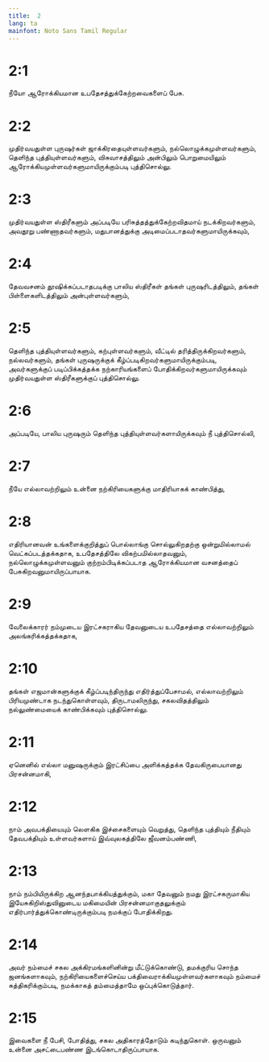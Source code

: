 ```yaml
---
title:  2
lang: ta
mainfont: Noto Sans Tamil Regular
---
```


#  2:1

நீயோ ஆரோக்கியமான உபதேசத்துக்கேற்றவைகளைப் பேசு.

#  2:2

முதிர்வயதுள்ள புருஷர்கள் ஜாக்கிரதையுள்ளவர்களும், நல்லொழுக்கமுள்ளவர்களும், தெளிந்த புத்தியுள்ளவர்களும், விசுவாசத்திலும் அன்பிலும் பொறுமையிலும் ஆரோக்கியமுள்ளவர்களுமாயிருக்கும்படி புத்திசொல்லு.

#  2:3

முதிர்வயதுள்ள ஸ்திரீகளும் அப்படியே பரிசுத்தத்துக்கேற்றவிதமாய் நடக்கிறவர்களும், அவதூறு பண்ணாதவர்களும், மதுபானத்துக்கு அடிமைப்படாதவர்களுமாயிருக்கவும்,

#  2:4

தேவவசனம் தூஷிக்கப்படாதபடிக்கு பாலிய ஸ்திரீகள் தங்கள் புருஷரிடத்திலும், தங்கள் பிள்ளைகளிடத்திலும் அன்புள்ளவர்களும்,

#  2:5

தெளிந்த புத்தியுள்ளவர்களும், கற்புள்ளவர்களும், வீட்டில் தரித்திருக்கிறவர்களும், நல்லவர்களும், தங்கள் புருஷருக்குக் கீழ்ப்படிகிறவர்களுமாயிருக்கும்படி, அவர்களுக்குப் படிப்பிக்கத்தக்க நற்காரியங்களைப் போதிக்கிறவர்களுமாயிருக்கவும் முதிர்வயதுள்ள ஸ்திரீகளுக்குப் புத்திசொல்லு.

#  2:6

அப்படியே, பாலிய புருஷரும் தெளிந்த புத்தியுள்ளவர்களாயிருக்கவும் நீ புத்திசொல்லி,

#  2:7

நீயே எல்லாவற்றிலும் உன்னை நற்கிரியைகளுக்கு மாதிரியாகக் காண்பித்து,

#  2:8

எதிரியானவன் உங்களைக்குறித்துப் பொல்லாங்கு சொல்லுகிறதற்கு ஒன்றுமில்லாமல் வெட்கப்படத்தக்கதாக, உபதேசத்திலே விகற்பமில்லாதவனும், நல்லொழுக்கமுள்ளவனும் குற்றம்பிடிக்கப்படாத ஆரோக்கியமான வசனத்தைப் பேசுகிறவனுமாயிருப்பாயாக.

#  2:9

வேலைக்காரர் நம்முடைய இரட்சகராகிய தேவனுடைய உபதேசத்தை எல்லாவற்றிலும் அலங்கரிக்கத்தக்கதாக,

#  2:10

தங்கள் எஜமான்களுக்குக் கீழ்ப்படிந்திருந்து எதிர்த்துப்பேசாமல், எல்லாவற்றிலும் பிரியமுண்டாக நடந்துகொள்ளவும், திருடாமலிருந்து, சகலவிதத்திலும் நல்லுண்மையைக் காண்பிக்கவும் புத்திசொல்லு.

#  2:11

ஏனெனில் எல்லா மனுஷருக்கும் இரட்சிப்பை அளிக்கத்தக்க தேவகிருபையானது பிரசன்னமாகி,

#  2:12

நாம் அவபக்தியையும் லெளகிக இச்சைகளையும் வெறுத்து, தெளிந்த புத்தியும் நீதியும் தேவபக்தியும் உள்ளவர்களாய் இவ்வுலகத்திலே ஜீவனம்பண்ணி,

#  2:13

நாம் நம்பியிருக்கிற ஆனந்தபாக்கியத்துக்கும், மகா தேவனும் நமது இரட்சகருமாகிய இயேசுகிறிஸ்துவினுடைய மகிமையின் பிரசன்னமாகுதலுக்கும் எதிர்பார்த்துக்கொண்டிருக்கும்படி நமக்குப் போதிக்கிறது.

#  2:14

அவர் நம்மைச் சகல அக்கிரமங்களினின்று மீட்டுக்கொண்டு, தமக்குரிய சொந்த ஜனங்களாகவும், நற்கிரியைகளைச்செய்ய பக்திவைராக்கியமுள்ளவர்களாகவும் நம்மைச் சுத்திகரிக்கும்படி, நமக்காகத் தம்மைத்தாமே ஒப்புக்கொடுத்தார்.

#  2:15

இவைகளை நீ பேசி, போதித்து, சகல அதிகாரத்தோடும் கடிந்துகொள். ஒருவனும் உன்னை அசட்டைபண்ண இடங்கொடாதிருப்பாயாக.

